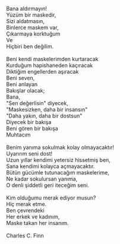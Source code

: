 Bana aldırmayın!<br/>
Yüzüm bir maskedir,<br/>
Sizi aldatmasın,<br/>
Binlerce maskem var,<br/>
Çıkarmaya korktuğum<br/>
Ve<br/>
Hiçbiri ben değilim.<br/>
<br/>
Beni kendi maskelerimden kurtaracak<br/>
Kurduğum hapishaneden kaçıracak<br/>
Diktiğim engellerden aşıracak<br/>
Beni seven,<br/>
Beni anlayan<br/>
Bakışlar olacak;<br/>
Bana,<br/>
"Sen değerlisin" diyecek,<br/>
"Maskesizken, daha bir insansın"<br/>
"Daha yakın, daha bir dostsun"<br/>
Diyecek bir bakışa<br/>
Beni gören bir bakışa<br/>
Muhtacım<br/>
<br/>
Benim yanıma sokulmak kolay olmayacaktır!<br/>
Uyarırım seni dost!<br/>
Uzun yıllar kendimi yetersiz hissetmiş ben,<br/>
Sana kendimi kolayca açmayacaktır.<br/>
Bütün gücümle tutunacağım maskelerime,<br/>
Ne kadar sokulursan yanıma,<br/>
O denli şiddetli geri iteceğim seni.<br/>
<br/>
Kim olduğumu merak ediyor musun?<br/>
Hiç merak etme.<br/>
Ben çevrendeki<br/>
Her erkek ve kadınım,<br/>
Maske takan her insanım.<br/>
<br/>
Charles C. Finn<br/>
